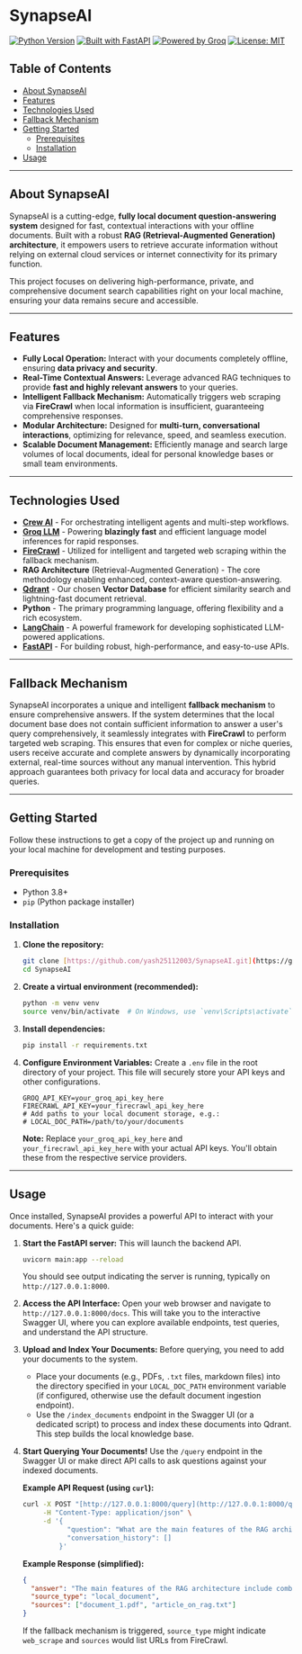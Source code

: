 # SynapseAI

 [![Python Version](https://img.shields.io/badge/Python-3.8+-blue.svg)](https://www.python.org/)
[![Built with FastAPI](https://img.shields.io/badge/Built%20with-FastAPI-009688.svg)](https://fastapi.tiangolo.com/)
[![Powered by Groq](https://img.shields.io/badge/Powered%20by-Groq-orange.svg)](https://groq.com/)
[![License: MIT](https://img.shields.io/badge/License-MIT-yellow.svg)](https://opensource.org/licenses/MIT)

## Table of Contents
- [About SynapseAI](#about-synapseai)
- [Features](#features)
- [Technologies Used](#technologies-used)
- [Fallback Mechanism](#fallback-mechanism)
- [Getting Started](#getting-started)
  - [Prerequisites](#prerequisites)
  - [Installation](#installation)
- [Usage](#usage)



---

## About SynapseAI

SynapseAI is a cutting-edge, **fully local document question-answering system** designed for fast, contextual interactions with your offline documents. Built with a robust **RAG (Retrieval-Augmented Generation) architecture**, it empowers users to retrieve accurate information without relying on external cloud services or internet connectivity for its primary function.

This project focuses on delivering high-performance, private, and comprehensive document search capabilities right on your local machine, ensuring your data remains secure and accessible.

---

## Features

-   **Fully Local Operation:** Interact with your documents completely offline, ensuring **data privacy and security**.
-   **Real-Time Contextual Answers:** Leverage advanced RAG techniques to provide **fast and highly relevant answers** to your queries.
-   **Intelligent Fallback Mechanism:** Automatically triggers web scraping via **FireCrawl** when local information is insufficient, guaranteeing comprehensive responses.
-   **Modular Architecture:** Designed for **multi-turn, conversational interactions**, optimizing for relevance, speed, and seamless execution.
-   **Scalable Document Management:** Efficiently manage and search large volumes of local documents, ideal for personal knowledge bases or small team environments.

---

## Technologies Used

* [**Crew AI**](https://www.crewai.com/) - For orchestrating intelligent agents and multi-step workflows.
* [**Groq LLM**](https://groq.com/) - Powering **blazingly fast** and efficient language model inferences for rapid responses.
* [**FireCrawl**](https://firecrawl.dev/) - Utilized for intelligent and targeted web scraping within the fallback mechanism.
* **RAG Architecture** (Retrieval-Augmented Generation) - The core methodology enabling enhanced, context-aware question-answering.
* [**Qdrant**](https://qdrant.tech/) - Our chosen **Vector Database** for efficient similarity search and lightning-fast document retrieval.
* **Python** - The primary programming language, offering flexibility and a rich ecosystem.
* [**LangChain**](https://www.langchain.com/) - A powerful framework for developing sophisticated LLM-powered applications.
* [**FastAPI**](https://fastapi.tiangolo.com/) - For building robust, high-performance, and easy-to-use APIs.

---

## Fallback Mechanism

SynapseAI incorporates a unique and intelligent **fallback mechanism** to ensure comprehensive answers. If the system determines that the local document base does not contain sufficient information to answer a user's query comprehensively, it seamlessly integrates with **FireCrawl** to perform targeted web scraping. This ensures that even for complex or niche queries, users receive accurate and complete answers by dynamically incorporating external, real-time sources without any manual intervention. This hybrid approach guarantees both privacy for local data and accuracy for broader queries.

---

## Getting Started

Follow these instructions to get a copy of the project up and running on your local machine for development and testing purposes.

### Prerequisites

* Python 3.8+
* `pip` (Python package installer)

### Installation

1.  **Clone the repository:**
    ```bash
    git clone [https://github.com/yash25112003/SynapseAI.git](https://github.com/yash25112003/SynapseAI.git)
    cd SynapseAI
    ```

2.  **Create a virtual environment (recommended):**
    ```bash
    python -m venv venv
    source venv/bin/activate  # On Windows, use `venv\Scripts\activate`
    ```

3.  **Install dependencies:**
    ```bash
    pip install -r requirements.txt
    ```

4.  **Configure Environment Variables:**
    Create a `.env` file in the root directory of your project. This file will securely store your API keys and other configurations.
    ```
    GROQ_API_KEY=your_groq_api_key_here
    FIRECRAWL_API_KEY=your_firecrawl_api_key_here
    # Add paths to your local document storage, e.g.:
    # LOCAL_DOC_PATH=/path/to/your/documents
    ```
    **Note:** Replace `your_groq_api_key_here` and `your_firecrawl_api_key_here` with your actual API keys. You'll obtain these from the respective service providers.

---

## Usage

Once installed, SynapseAI provides a powerful API to interact with your documents. Here's a quick guide:

1.  **Start the FastAPI server:**
    This will launch the backend API.
    ```bash
    uvicorn main:app --reload
    ```
    You should see output indicating the server is running, typically on `http://127.0.0.1:8000`.

2.  **Access the API Interface:**
    Open your web browser and navigate to `http://127.0.0.1:8000/docs`. This will take you to the interactive Swagger UI, where you can explore available endpoints, test queries, and understand the API structure.

3.  **Upload and Index Your Documents:**
    Before querying, you need to add your documents to the system.
    * Place your documents (e.g., PDFs, `.txt` files, markdown files) into the directory specified in your `LOCAL_DOC_PATH` environment variable (if configured, otherwise use the default document ingestion endpoint).
    * Use the `/index_documents` endpoint in the Swagger UI (or a dedicated script) to process and index these documents into Qdrant. This step builds the local knowledge base.

4.  **Start Querying Your Documents!**
    Use the `/query` endpoint in the Swagger UI or make direct API calls to ask questions against your indexed documents.

    **Example API Request (using `curl`):**
    ```bash
    curl -X POST "[http://127.0.0.1:8000/query](http://127.0.0.1:8000/query)" \
         -H "Content-Type: application/json" \
         -d '{
               "question": "What are the main features of the RAG architecture?",
               "conversation_history": []
             }'
    ```

    **Example Response (simplified):**
    ```json
    {
      "answer": "The main features of the RAG architecture include combining retrieval of relevant documents with a generative language model to provide contextual and accurate answers...",
      "source_type": "local_document",
      "sources": ["document_1.pdf", "article_on_rag.txt"]
    }
    ```
    If the fallback mechanism is triggered, `source_type` might indicate `web_scrape` and `sources` would list URLs from FireCrawl.
